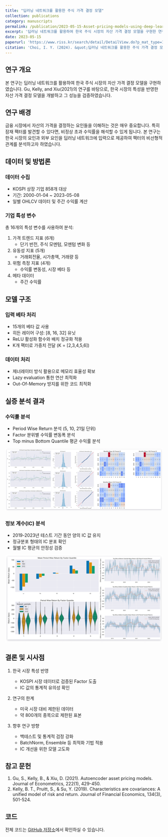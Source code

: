 ```yaml
---
title: "딥러닝 네트워크를 활용한 주식 가격 결정 모델"
collection: publications
category: manuscripts
permalink: /publication/2023-05-15-Asset-pricing-models-using-deep-learning-networks
excerpt: '딥러닝 네트워크를 활용하여 한국 주식 시장의 자산 가격 결정 모델을 구현한 연구입니다.'
date: 2023-05-15
paperurl: 'https://www.riss.kr/search/detail/DetailView.do?p_mat_type=1a0202e37d52c72d&control_no=df3837feed728c3bd18150b21a227875&keyword=%EC%B5%9C%EC%9D%B8%EC%97%B4'
citation: 'Choi, I. Y. (2024). &quot;딥러닝 네트워크를 활용한 주식 가격 결정 모델.&quot;'
---
```


## 연구 개요

본 연구는 딥러닝 네트워크를 활용하여 한국 주식 시장의 자산 가격 결정 모델을 구현하였습니다. Gu, Kelly, and Xiu(2021)의 연구를 바탕으로, 한국 시장의 특성을 반영한 자산 가격 결정 모델을 개발하고 그 성능을 검증하였습니다.

## 연구 배경

금융 시장에서 자산의 가격을 결정하는 요인들을 이해하는 것은 매우 중요합니다. 특히 잠재 팩터를 발견할 수 있다면, 비정상 초과 수익률을 해석할 수 있게 됩니다. 본 연구는 한국 시장의 요인과 외부 요인을 딥러닝 네트워크에 입력으로 제공하여 팩터의 비선형적 관계를 분석하고자 하였습니다.

## 데이터 및 방법론

### 데이터 수집
- KOSPI 상장 기업 858개 대상
- 기간: 2000-01-04 ~ 2023-05-08
- 일별 OHLCV 데이터 및 주간 수익률 계산

### 기업 특성 변수
총 16개의 특성 변수를 사용하여 분석:
1. 가격 트렌드 지표 (6개)
   - 단기 반전, 주식 모멘텀, 모멘텀 변화 등
2. 유동성 지표 (5개)
   - 거래회전율, 시가총액, 거래량 등
3. 위험 측정 지표 (4개)
   - 수익률 변동성, 시장 베타 등
4. 메타 데이터
   - 주간 수익률

## 모델 구조

### 입력 베타 처리
- 15개의 베타 값 사용
- 히든 레이어 구성: [8, 16, 32] 유닛
- ReLU 활성화 함수와 배치 정규화 적용
- K개 팩터로 가중치 전달 (K = [2,3,4,5,6])

### 데이터 처리
- 제너레이터 방식 활용으로 메모리 효율성 확보
- Lazy evaluation 통한 연산 최적화
- Out-Of-Memory 방지를 위한 코드 최적화

## 실증 분석 결과

### 수익률 분석
- Period Wise Return 분석 (5, 10, 21일 단위)
- Factor 분위별 수익률 변동폭 분석
- Top minus Bottom Quantile 평균 수익률 분석

<img src='/images/DeepAsset_250317/figure1.png'>

### 정보 계수(IC) 분석
- 2019-2023년 테스트 기간 동안 양의 IC 값 유지
- 정규분포 형태의 IC 분포 확인
- 월별 IC 평균의 안정성 검증

<img src='/images/DeepAsset_250317/figure2.png'>

## 결론 및 시사점

1. 한국 시장 특성 반영
   - KOSPI 시장 데이터로 검증된 Factor 도출
   - IC 값의 통계적 유의성 확인

2. 연구의 한계
   - 미국 시장 대비 제한된 데이터
   - 약 800개의 종목으로 제한된 표본

3. 향후 연구 방향
   - 백테스트 및 통계적 검정 강화
   - BatchNorm, Ensemble 등 최적화 기법 적용
   - IC 개선을 위한 모델 고도화

## 참고 문헌

1. Gu, S., Kelly, B., & Xiu, D. (2021). Autoencoder asset pricing models. Journal of Econometrics, 222(1), 429-450.
2. Kelly, B. T., Pruitt, S., & Su, Y. (2019). Characteristics are covariances: A unified model of risk and return. Journal of Financial Economics, 134(3), 501-524.

## 코드

전체 코드는 [GitHub 저장소](https://github.com/ChoiInYeol/Asset-pricing-models-using-deep-learning-networks)에서 확인하실 수 있습니다.